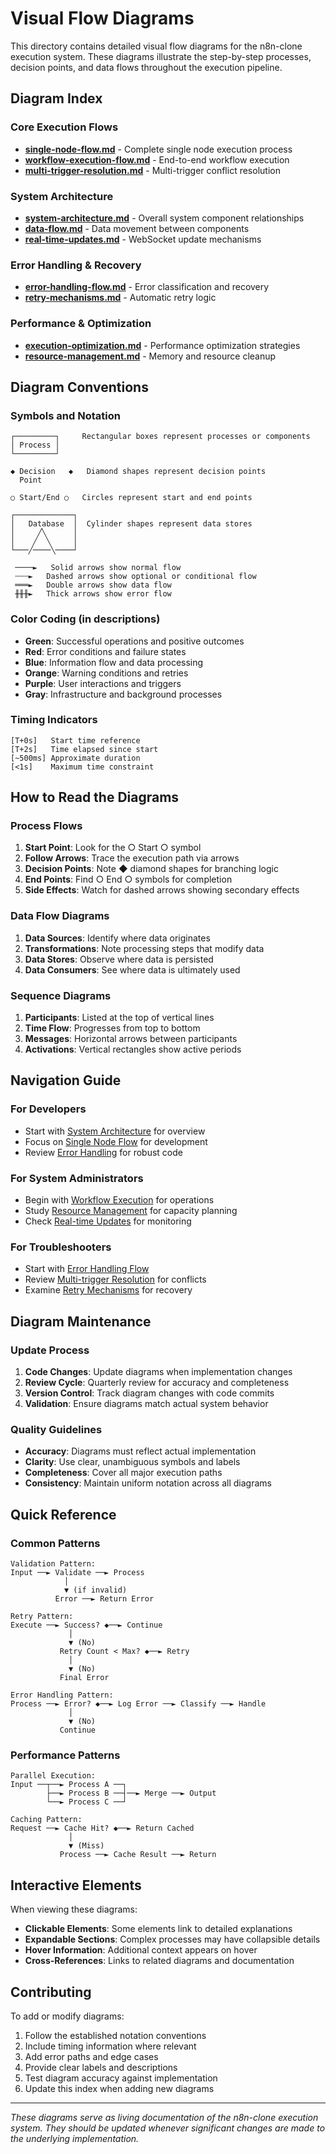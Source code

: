 # Visual Flow Diagrams

This directory contains detailed visual flow diagrams for the n8n-clone execution system. These diagrams illustrate the step-by-step processes, decision points, and data flows throughout the execution pipeline.

## Diagram Index

### Core Execution Flows

- [**single-node-flow.md**](#single-node-execution-flow) - Complete single node execution process
- [**workflow-execution-flow.md**](#workflow-execution-process) - End-to-end workflow execution
- [**multi-trigger-resolution.md**](#multi-trigger-handling) - Multi-trigger conflict resolution

### System Architecture

- [**system-architecture.md**](#system-architecture-diagram) - Overall system component relationships
- [**data-flow.md**](#data-flow-diagrams) - Data movement between components
- [**real-time-updates.md**](#real-time-update-flow) - WebSocket update mechanisms

### Error Handling & Recovery

- [**error-handling-flow.md**](#error-handling-strategies) - Error classification and recovery
- [**retry-mechanisms.md**](#retry-and-recovery-flows) - Automatic retry logic

### Performance & Optimization

- [**execution-optimization.md**](#execution-optimization-flow) - Performance optimization strategies
- [**resource-management.md**](#resource-management-diagram) - Memory and resource cleanup

## Diagram Conventions

### Symbols and Notation

```
┌─────────┐     Rectangular boxes represent processes or components
│ Process │
└─────────┘

◆ Decision   ◆   Diamond shapes represent decision points
  Point

○ Start/End ○   Circles represent start and end points

┌─────────────┐
│   Database  │  Cylinder shapes represent data stores
│     ╱╲      │
│    ╱  ╲     │
└───╱────╲────┘

 ────►   Solid arrows show normal flow
 ┄┄┄►   Dashed arrows show optional or conditional flow
 ═══►   Double arrows show data flow
 ╫╫╫►   Thick arrows show error flow
```

### Color Coding (in descriptions)

- **Green**: Successful operations and positive outcomes
- **Red**: Error conditions and failure states
- **Blue**: Information flow and data processing
- **Orange**: Warning conditions and retries
- **Purple**: User interactions and triggers
- **Gray**: Infrastructure and background processes

### Timing Indicators

```
[T+0s]   Start time reference
[T+2s]   Time elapsed since start
[~500ms] Approximate duration
[<1s]    Maximum time constraint
```

## How to Read the Diagrams

### Process Flows

1. **Start Point**: Look for the ○ Start ○ symbol
2. **Follow Arrows**: Trace the execution path via arrows
3. **Decision Points**: Note ◆ diamond shapes for branching logic
4. **End Points**: Find ○ End ○ symbols for completion
5. **Side Effects**: Watch for dashed arrows showing secondary effects

### Data Flow Diagrams

1. **Data Sources**: Identify where data originates
2. **Transformations**: Note processing steps that modify data
3. **Data Stores**: Observe where data is persisted
4. **Data Consumers**: See where data is ultimately used

### Sequence Diagrams

1. **Participants**: Listed at the top of vertical lines
2. **Time Flow**: Progresses from top to bottom
3. **Messages**: Horizontal arrows between participants
4. **Activations**: Vertical rectangles show active periods

## Navigation Guide

### For Developers

- Start with [System Architecture](#system-architecture-diagram) for overview
- Focus on [Single Node Flow](#single-node-execution-flow) for development
- Review [Error Handling](#error-handling-strategies) for robust code

### For System Administrators

- Begin with [Workflow Execution](#workflow-execution-process) for operations
- Study [Resource Management](#resource-management-diagram) for capacity planning
- Check [Real-time Updates](#real-time-update-flow) for monitoring

### For Troubleshooters

- Start with [Error Handling Flow](#error-handling-strategies)
- Review [Multi-trigger Resolution](#multi-trigger-handling) for conflicts
- Examine [Retry Mechanisms](#retry-and-recovery-flows) for recovery

## Diagram Maintenance

### Update Process

1. **Code Changes**: Update diagrams when implementation changes
2. **Review Cycle**: Quarterly review for accuracy and completeness
3. **Version Control**: Track diagram changes with code commits
4. **Validation**: Ensure diagrams match actual system behavior

### Quality Guidelines

- **Accuracy**: Diagrams must reflect actual implementation
- **Clarity**: Use clear, unambiguous symbols and labels
- **Completeness**: Cover all major execution paths
- **Consistency**: Maintain uniform notation across all diagrams

## Quick Reference

### Common Patterns

```
Validation Pattern:
Input ──► Validate ──► Process
            │
            ▼ (if invalid)
          Error ──► Return Error

Retry Pattern:
Execute ──► Success? ◆──► Continue
             │
             ▼ (No)
           Retry Count < Max? ◆──► Retry
             │
             ▼ (No)
           Final Error

Error Handling Pattern:
Process ──► Error? ◆──► Log Error ──► Classify ──► Handle
             │
             ▼ (No)
           Continue
```

### Performance Patterns

```
Parallel Execution:
Input ──┬──► Process A ──┐
        ├──► Process B ──┤──► Merge ──► Output
        └──► Process C ──┘

Caching Pattern:
Request ──► Cache Hit? ◆──► Return Cached
             │
             ▼ (Miss)
           Process ──► Cache Result ──► Return
```

## Interactive Elements

When viewing these diagrams:

- **Clickable Elements**: Some elements link to detailed explanations
- **Expandable Sections**: Complex processes may have collapsible details
- **Hover Information**: Additional context appears on hover
- **Cross-References**: Links to related diagrams and documentation

## Contributing

To add or modify diagrams:

1. Follow the established notation conventions
2. Include timing information where relevant
3. Add error paths and edge cases
4. Provide clear labels and descriptions
5. Test diagram accuracy against implementation
6. Update this index when adding new diagrams

---

_These diagrams serve as living documentation of the n8n-clone execution system. They should be updated whenever significant changes are made to the underlying implementation._
